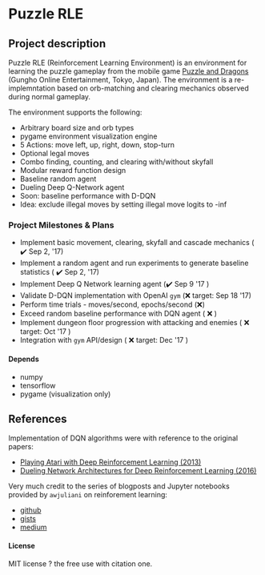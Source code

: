 # Puzzle RLE
## Project description
Puzzle RLE (Reinforcement Learning Environment) is an environment for learning the puzzle gameplay from the mobile game [Puzzle and Dragons](https://youtu.be/tLku-s20EBE) (Gungho Online Entertainment, Tokyo, Japan).
The environment is a re-implemntation based on orb-matching and clearing mechanics observed during normal gameplay.

The environment supports the following:
* Arbitrary board size and orb types
* pygame environment visualization engine
* 5 Actions: move left, up, right, down, stop-turn
* Optional legal moves
* Combo finding, counting, and clearing with/without skyfall
* Modular reward function design
* Baseline random agent
* Dueling Deep Q-Network agent
* Soon: baseline performance with D-DQN
* Idea: exclude illegal moves by setting illegal move logits to -inf


### Project Milestones & Plans
- Implement basic movement, clearing, skyfall and cascade mechanics ( :heavy_check_mark: Sep 2, '17)
- Implement a random agent and run experiments to generate baseline statistics ( :heavy_check_mark: Sep 2, '17)
- Implement Deep Q Network learning agent (:heavy_check_mark: Sep 9 '17 )
- Validate D-DQN implementation with OpenAI `gym` (:x: target: Sep 18 '17)
- Perform time trials - moves/second, epochs/second (:x:)
- Exceed random baseline performance with DQN agent ( :x: )
- Implement dungeon floor progression with attacking and enemies ( :x: target: Oct '17 )
- Integration with `gym` API/design ( :x: target: Dec '17 )


#### Depends
* numpy
* tensorflow
* pygame (visualization only)


## References
Implementation of DQN algorithms were with reference to the original papers:
* [Playing Atari with Deep Reinforcement Learning (2013)](https://arxiv.org/pdf/1312.5602.pdf)
* [Dueling Network Architectures for Deep Reinforcement Learning (2016)](https://arxiv.org/pdf/1511.06581.pdf)

Very much credit to the series of blogposts and Jupyter notebooks provided by `awjuliani` on reinforement learning:
* [github](https://github.com/awjuliani/DeepRL-Agents)
* [gists](https://gist.github.com/awjuliani?page=1)
* [medium](https://medium.com/emergent-future/simple-reinforcement-learning-with-tensorflow-part-0-q-learning-with-tables-and-neural-networks-d195264329d0)

#### License
MIT license ? the free use with citation one.
